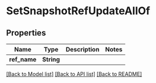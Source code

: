 # SetSnapshotRefUpdateAllOf

## Properties
Name | Type | Description | Notes
------------ | ------------- | ------------- | -------------
**ref_name** | **String** |  | 

[[Back to Model list]](../README.md#documentation-for-models) [[Back to API list]](../README.md#documentation-for-api-endpoints) [[Back to README]](../README.md)


